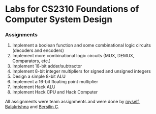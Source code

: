 # Labs for CS2310 Foundations of Computer System Design

### Assignments

1. Implement a boolean function and some combinational logic circuits (decoders and encoders)
2. Implement more combinational logic circuits (MUX, DEMUX, Comparators, etc.)
3. Implement 16-bit adder/subtractor
4. Implement 8-bit integer multipliers for signed and unsigned integers
5. Design a simple 8-bit ALU
6. Implement a 16-bit floating point multiplier
7. Implement Hack ALU
8. Implement Hack CPU and Hack Computer

All assignments were team assignments and were done by <a href="https://github.com/rizan21">myself</a>, <a href="https://github.com/Bala-A87">Balakrishna</a> and <a href="https://github.com/bersilin-robert1609">Bersilin C</a>.
